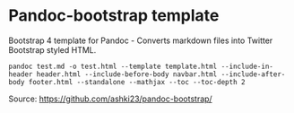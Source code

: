 # Pandoc-bootstrap template
Bootstrap 4 template for Pandoc - Converts markdown files into Twitter Bootstrap styled HTML.

```
pandoc test.md -o test.html --template template.html --include-in-header header.html --include-before-body navbar.html --include-after-body footer.html --standalone --mathjax --toc --toc-depth 2
```

Source: 
https://github.com/ashki23/pandoc-bootstrap/
